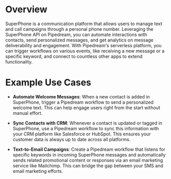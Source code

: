 # Overview

SuperPhone is a communication platform that allows users to manage text and call campaigns through a personal phone number. Leveraging the SuperPhone API on Pipedream, you can automate interactions with contacts, send personalized messages, and get analytics on message deliverability and engagement. With Pipedream's serverless platform, you can trigger workflows on various events, like receiving a new message or a specific keyword, and connect to countless other apps to extend functionality.

# Example Use Cases

- **Automate Welcome Messages**: When a new contact is added in SuperPhone, trigger a Pipedream workflow to send a personalized welcome text. This can help engage users right from the start without manual effort.

- **Sync Contacts with CRM**: Whenever a contact is updated or tagged in SuperPhone, use a Pipedream workflow to sync this information with your CRM platform like Salesforce or HubSpot. This ensures your customer data is always up to date across all platforms.

- **Text-to-Email Campaigns**: Create a Pipedream workflow that listens for specific keywords in incoming SuperPhone messages and automatically sends related promotional content or responses via an email marketing service like Mailchimp. This can bridge the gap between your SMS and email marketing efforts.
